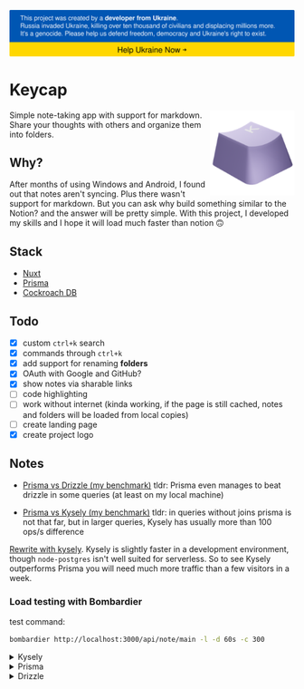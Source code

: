 [![SWUbanner](https://raw.githubusercontent.com/vshymanskyy/StandWithUkraine/main/banner-direct-single.svg)](https://stand-with-ukraine.pp.ua/)

# Keycap

<img src="public\android-chrome-192x192.png" align="right"
  alt="Purple keycap with capital letter K" width="150" height="150"/>

Simple note-taking app with support for markdown. Share your thoughts with others and organize them into folders.

## Why?

After months of using Windows and Android, I found out that notes aren't syncing. Plus there wasn't support for markdown. But you can ask why build something similar to the Notion? and the answer will be pretty simple. With this project, I developed my skills and I hope it will load much faster than notion 🙃

## Stack

- [Nuxt](https://nuxt.com/)
- [Prisma](https://prisma.io/)
- [Cockroach DB](https://www.cockroachlabs.com/product/)

## Todo

- [x] custom `ctrl+k` search
- [x] commands through `ctrl+k`
- [x] add support for renaming __folders__
- [x] OAuth with Google and GitHub?
- [x] show notes via sharable links
- [ ] code highlighting
- [ ] work without internet (kinda working, if the page is still cached, notes and folders will be loaded from local copies)
- [ ] create landing page
- [x] create project logo

## Notes

- [Prisma vs Drizzle (my benchmark)](./benchmarks/prisma-vs-drizzle/README.md)
  tldr: Prisma even manages to beat drizzle in some queries (at least on my local machine)

- [Prisma vs Kysely (my benchmark)](./benchmarks/prisma-vs-kysely/README.md)
  tldr: in queries without joins prisma is not that far, but in larger queries, Kysely has usually more than 100 ops/s difference

[Rewrite with kysely](https://github.com/logotip4ik/keycap/tree/feat/kysely). Kysely is slightly faster in a development environment,
though `node-postgres` isn't well suited for serverless. So to see Kysely outperforms Prisma you will need much more traffic than a few visitors in a week.


### Load testing with Bombardier 

test command: 

```sh
bombardier http://localhost:3000/api/note/main -l -d 60s -c 300
```

<details>
<summary>Kysely</summary>

```sh
Statistics        Avg      Stdev        Max
  Reqs/sec       601.55      90.08     841.85
  Latency      497.61ms    32.88ms      0.89s
  Latency Distribution
     50%   503.24ms
     75%   515.54ms
     90%   526.89ms
     95%   535.99ms
     99%   625.21ms
  HTTP codes:
    1xx - 0, 2xx - 36322, 3xx - 0, 4xx - 0, 5xx - 0
    others - 0
  Throughput:    34.97MB/s
```
</details>

<details>
<summary>Prisma</summary>

```sh
Statistics        Avg      Stdev        Max
  Reqs/sec       587.57     161.55    4091.91
  Latency      512.14ms    46.99ms      0.99s
  Latency Distribution
     50%   504.01ms
     75%   524.79ms
     90%   586.09ms
     95%   615.20ms
     99%   682.54ms
  HTTP codes:
    1xx - 0, 2xx - 35320, 3xx - 0, 4xx - 0, 5xx - 0
    others - 0
  Throughput:    33.94MB/s
```
</details>

<details>
<summary>Drizzle</summary>

I should have done something wrong [`feat/drizzle`](https://github.com/logotip4ik/keycap/tree/feat/drizzle)

```sh
Statistics        Avg      Stdev        Max
  Reqs/sec       173.54      34.56     269.03
  Latency         1.70s   456.12ms      6.18s
  Latency Distribution
     50%      1.57s
     75%      1.68s
     90%      1.88s
     95%      1.99s
     99%      3.86s
  HTTP codes:
    1xx - 0, 2xx - 10716, 3xx - 0, 4xx - 0, 5xx - 0
    others - 0
  Throughput:    10.18MB/s
```
</details>
